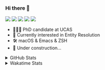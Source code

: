 ### Hi there 👋

[![](https://img.shields.io/badge/-Email-325180?logo=maildotru&logoColor=white&style=flat-square)](mailto:wang@tianshu.me)
[![](https://img.shields.io/badge/-GitHub-black?logo=GitHub&style=flat-square)](https://github.com/tshu-w)
[![](https://img.shields.io/badge/-Telegram-26a5e4?labelColor=fafafa&logo=telegram&style=flat-square)](https://t.me/tshu_w) 
[![](https://img.shields.io/badge/-Twitter-1da1f2?logo=Twitter&logoColor=white&style=flat-square)](https://twitter.com/tshu_w)
[![](https://komarev.com/ghpvc/?username=tshu-w&color=blueviolet&style=flat-square)]()



- 🧑🏻‍🎓 PhD candidate at UCAS
- 🔭 Currently interested in Entity Resolution
- 🛠 macOS & Emacs & ZSH
- 🚧 Under construction...

<details>

<summary>GitHub Stats</summary>

![Tianshu's GitHub stats](https://github-readme-stats.vercel.app/api?username=tshu-w&show_icons=true&theme=buefy&count_private=true)
  
</details>


<details>
  <summary>Wakatime Stats</summary>

  Currently, files accessed by tramp cannot be tracked by wakatime, see https://github.com/wakatime/wakatime-mode/issues/27
  <br>
  
<!--START_SECTION:waka-->
**I'm an Early 🐤** 

```text
🌞 Morning    56 commits     █████░░░░░░░░░░░░░░░░░░░░   20.9% 
🌆 Daytime    146 commits    █████████████░░░░░░░░░░░░   54.48% 
🌃 Evening    60 commits     █████░░░░░░░░░░░░░░░░░░░░   22.39% 
🌙 Night      6 commits      ░░░░░░░░░░░░░░░░░░░░░░░░░   2.24%

```
📅 **I'm Most Productive on Monday** 

```text
Monday       55 commits     █████░░░░░░░░░░░░░░░░░░░░   20.52% 
Tuesday      42 commits     ████░░░░░░░░░░░░░░░░░░░░░   15.67% 
Wednesday    19 commits     █░░░░░░░░░░░░░░░░░░░░░░░░   7.09% 
Thursday     23 commits     ██░░░░░░░░░░░░░░░░░░░░░░░   8.58% 
Friday       34 commits     ███░░░░░░░░░░░░░░░░░░░░░░   12.69% 
Saturday     49 commits     ████░░░░░░░░░░░░░░░░░░░░░   18.28% 
Sunday       46 commits     ████░░░░░░░░░░░░░░░░░░░░░   17.16%

```


📊 **This Week I Spent My Time On** 

```text
💬 Programming Languages: 
sh                       32 hrs 49 mins      █████████████████████░░░░   87.33% 
Org                      2 hrs 24 mins       █░░░░░░░░░░░░░░░░░░░░░░░░   6.43% 
Emacs Lisp               1 hr 41 mins        █░░░░░░░░░░░░░░░░░░░░░░░░   4.48% 
Other                    26 mins             ░░░░░░░░░░░░░░░░░░░░░░░░░   1.15% 
Bash                     10 mins             ░░░░░░░░░░░░░░░░░░░░░░░░░   0.48%

🔥 Editors: 
Zsh                      32 hrs 49 mins      █████████████████████░░░░   87.33% 
Emacs                    4 hrs 45 mins       ███░░░░░░░░░░░░░░░░░░░░░░   12.67%

🐱‍💻 Projects: 
deep-learning-project-tem18 hrs 6 mins       ████████████░░░░░░░░░░░░░   48.18% 
Terminal                 9 hrs 50 mins       ██████░░░░░░░░░░░░░░░░░░░   26.16% 
Unknown Project          2 hrs 37 mins       █░░░░░░░░░░░░░░░░░░░░░░░░   6.96% 
emacs                    1 hr 36 mins        █░░░░░░░░░░░░░░░░░░░░░░░░   4.28% 
universal-blocker        1 hr 32 mins        █░░░░░░░░░░░░░░░░░░░░░░░░   4.09%

💻 Operating System: 
Linux                    28 hrs 25 mins      ███████████████████░░░░░░   75.63% 
Mac                      9 hrs 9 mins        ██████░░░░░░░░░░░░░░░░░░░   24.37%

```

**I Mostly Code in Python** 

```text
Python                   7 repos             █████████░░░░░░░░░░░░░░░░   36.84% 
HTML                     2 repos             ██░░░░░░░░░░░░░░░░░░░░░░░   10.53% 
Emacs Lisp               2 repos             ██░░░░░░░░░░░░░░░░░░░░░░░   10.53% 
JavaScript               2 repos             ██░░░░░░░░░░░░░░░░░░░░░░░   10.53% 
TeX                      2 repos             ██░░░░░░░░░░░░░░░░░░░░░░░   10.53%

```



 Last Updated on 06/12/2021
<!--END_SECTION:waka-->
</details>
